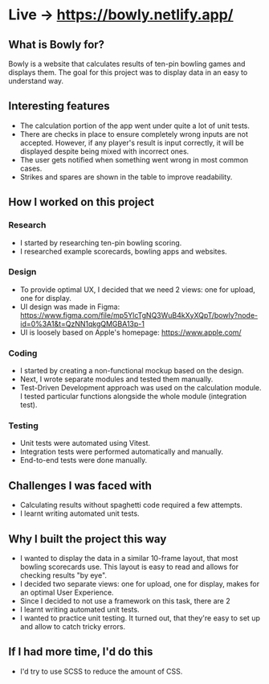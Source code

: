 # Live &#8594; https://bowly.netlify.app/

## What is Bowly for? 
Bowly is a website that calculates results of ten-pin bowling games and displays them.
The goal for this project was to display data in an easy to understand way.

## Interesting features
  - The calculation portion of the app went under quite a lot of unit tests.
  - There are checks in place to ensure completely wrong inputs are not accepted. However, if any player's result is input correctly, it will be displayed despite being mixed with incorrect ones.
  - The user gets notified when something went wrong in most common cases.
  - Strikes and spares are shown in the table to improve readability.

## How I worked on this project
### Research
  - I started by researching ten-pin bowling scoring.
  - I researched example scorecards, bowling apps and websites.
### Design
  - To provide optimal UX, I decided that we need 2 views: one for upload, one for display.
  - UI design was made in Figma: https://www.figma.com/file/mp5YlcTgNQ3WuB4kXyXQpT/bowly?node-id=0%3A1&t=QzNN1qkgQMGBA13p-1
  - UI is loosely based on Apple's homepage: https://www.apple.com/
### Coding
  - I started by creating a non-functional mockup based on the design.
  - Next, I wrote separate modules and tested them manually.
  - Test-Driven Development approach was used on the calculation module. I tested particular functions alongside the whole module (integration test).
### Testing
  - Unit tests were automated using Vitest.
  - Integration tests were performed automatically and manually.
  - End-to-end tests were done manually.
    
## Challenges I was faced with
  - Calculating results without spaghetti code required a few attempts.
  - I learnt writing automated unit tests.

## Why I built the project this way
  - I wanted to display the data in a similar 10-frame layout, that most bowling scorecards use. This layout is easy to read and allows for checking results "by eye".
  - I decided two separate views: one for upload, one for display, makes for an optimal User Experience.
  - Since I decided to not use a framework on this task, there are 2 
  - I learnt writing automated unit tests.
  - I wanted to practice unit testing. It turned out, that they're easy to set up and allow to catch tricky errors.

## If I had more time, I'd do this
  - I'd try to use SCSS to reduce the amount of CSS.
